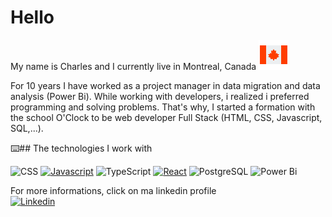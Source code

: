 # Hello

My name is Charles and I currently live in Montreal, Canada ![Canada flag](/images/Canada.png)

For 10 years I have worked as a project manager in data migration and data analysis (Power Bi). While working with developers, i realized i preferred programming and solving problems. That's why, I started a formation with the school O'Clock to be web developer Full Stack (HTML, CSS, Javascript, SQL,...).

⌨️## The technologies I work with

![CSS][CSS]
[![Javascript][Javascript]][React-url]
![TypeScript][TypeScript]
[![React][React.js]][React-url]
![PostgreSQL][PostgreSQL]
![Power Bi][Power Bi]



For more informations, click on ma linkedin profile  
[![Linkedin][linkedin-shield]][linkedin-url]


<!-- MARKDOWN LINKS & IMAGES -->
<!-- https://www.markdownguide.org/basic-syntax/#reference-style-links -->
[linkedin-shield]: https://img.shields.io/badge/-LinkedIn-black.svg?style=for-the-badge&logo=linkedin&colorB=555
[linkedin-url]: https://www.linkedin.com/in/charles-robart/
[React.js]: https://img.shields.io/badge/React-20232A?style=for-the-badge&logo=react&logoColor=61DAFB
[React-url]: https://reactjs.org/
[Javascript]: https://img.shields.io/badge/Javascript-black?style=for-the-badge&logo=javascript
[HTML]: https://img.shields.io/badge/HTML-black?style=for-the-badge&logo=HTML5
[CSS]: https://img.shields.io/badge/CSS-blue?style=for-the-badge&logo=CSS3
[TypeScript]: https://img.shields.io/badge/TypeScrip-White?style=for-the-badge&logo=TypeScript&color=grey
[PostgreSQL]: https://img.shields.io/badge/PostgreSQL-black?style=for-the-badge&logo=postgresql&color=white
[Power Bi]: https://img.shields.io/badge/Power%20Bi-black?style=for-the-badge&logo=powerbi&color=white



